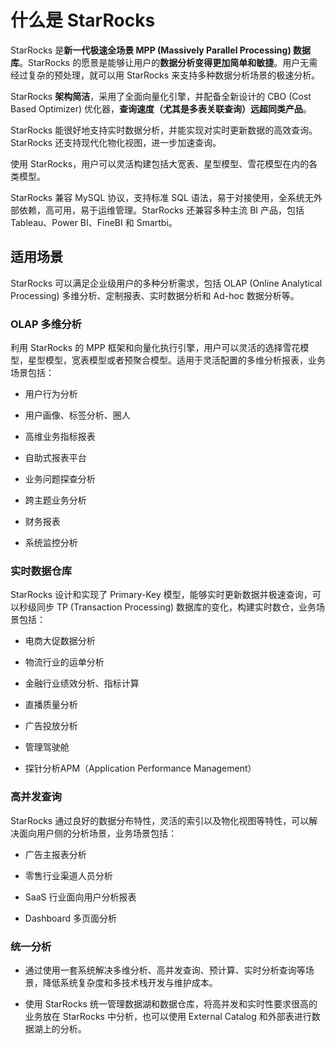 # 什么是 StarRocks

StarRocks 是**新一代极速全场景 MPP (Massively Parallel Processing) 数据库**。StarRocks 的愿景是能够让用户的**数据分析变得更加简单和敏捷**。用户无需经过复杂的预处理，就可以用 StarRocks 来支持多种数据分析场景的极速分析。

StarRocks **架构简洁**，采用了全面向量化引擎，并配备全新设计的 CBO (Cost Based Optimizer) 优化器，**查询速度（尤其是多表关联查询）远超同类产品**。

StarRocks 能很好地支持实时数据分析，并能实现对实时更新数据的高效查询。StarRocks 还支持现代化物化视图，进一步加速查询。

使用 StarRocks，用户可以灵活构建包括大宽表、星型模型、雪花模型在内的各类模型。

StarRocks 兼容 MySQL 协议，支持标准 SQL 语法，易于对接使用，全系统无外部依赖，高可用，易于运维管理。StarRocks 还兼容多种主流 BI 产品，包括 Tableau、Power BI、FineBI 和 Smartbi。

## 适用场景

StarRocks 可以满足企业级用户的多种分析需求，包括 OLAP (Online Analytical Processing) 多维分析、定制报表、实时数据分析和 Ad-hoc 数据分析等。

### OLAP 多维分析

利用 StarRocks 的 MPP 框架和向量化执行引擎，用户可以灵活的选择雪花模型，星型模型，宽表模型或者预聚合模型。适用于灵活配置的多维分析报表，业务场景包括：

- 用户行为分析

- 用户画像、标签分析、圈人

- 高维业务指标报表

- 自助式报表平台

- 业务问题探查分析

- 跨主题业务分析

- 财务报表

- 系统监控分析

### 实时数据仓库

StarRocks 设计和实现了 Primary-Key 模型，能够实时更新数据并极速查询，可以秒级同步 TP (Transaction Processing) 数据库的变化，构建实时数仓，业务场景包括：

- 电商大促数据分析

- 物流行业的运单分析

- 金融行业绩效分析、指标计算

- 直播质量分析

- 广告投放分析

- 管理驾驶舱

- 探针分析APM（Application Performance Management）

### 高并发查询

StarRocks 通过良好的数据分布特性，灵活的索引以及物化视图等特性，可以解决面向用户侧的分析场景，业务场景包括：

- 广告主报表分析

- 零售行业渠道人员分析

- SaaS 行业面向用户分析报表

- Dashboard 多页面分析

### 统一分析

- 通过使用一套系统解决多维分析、高并发查询、预计算、实时分析查询等场景，降低系统复杂度和多技术栈开发与维护成本。

- 使用 StarRocks 统一管理数据湖和数据仓库，将高并发和实时性要求很高的业务放在 StarRocks 中分析，也可以使用 External Catalog 和外部表进行数据湖上的分析。
